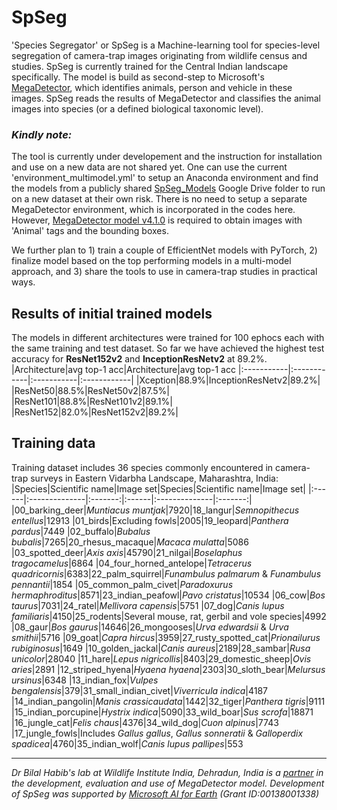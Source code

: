 # SpSeg
'Species Segregator' or SpSeg is a Machine-learning tool for species-level segregation of camera-trap images originating from wildlife census and studies. SpSeg is currently trained for the Central Indian landscape specifically. The model is build as second-step to Microsoft's [MegaDetector](https://github.com/microsoft/CameraTraps/blob/master/megadetector.md "MegaDetector"), which identifies animals, person and vehicle in these images. SpSeg reads the results of MegaDetector and classifies the animal images into species (or a defined biological taxonomic level).

### *Kindly note:*
The tool is currently under developement and the instruction for installation and use on a new data are not shared yet. One can use the current 'environment_multimodel.yml' to setup an Anaconda environment and find the models from a publicly shared [SpSeg_Models](https://drive.google.com/drive/folders/1u4wLhY8N_ovPzN8nZp4cqUxEVRAGYg6v?usp=sharing "SpSeg_Models") Google Drive folder to run on a new dataset at their own risk. There is no need to setup a separate MegaDetector environment, which is incorporated in the codes here. However, [MegaDetector model v4.1.0](https://lilablobssc.blob.core.windows.net/models/camera_traps/megadetector/md_v4.1.0/md_v4.1.0.pb "MegaDetector model v4.1.0") is required to obtain images with 'Animal' tags and the bounding boxes. 

We further plan to 1) train a couple of EfficientNet models with PyTorch, 2) finalize model based on the top performing models in a multi-model approach, and 3) share the tools to use in camera-trap studies in practical ways.

## Results of initial trained models
The models in different architectures were trained for 100 ephocs each with the same training and test dataset. So far we have achieved the highest test accuracy for **ResNet152v2** and **InceptionResNetv2** at 89.2%.
|Architecture|avg top-1 acc|Architecture|avg top-1 acc
|:-----------|:------------|:-----------|:------------|
|Xception|88.9%|InceptionResNetv2|89.2%|
|ResNet50|88.5%|ResNet50v2|87.5%|
|ResNet101|88.8%|ResNet101v2|89.1%|
|ResNet152|82.0%|ResNet152v2|89.2%|

## Training data
Training dataset includes 36 species commonly encountered in camera-trap surveys in Eastern Vidarbha Landscape, Maharashtra, India:
|Species|Scientific name|Image set|Species|Scientific name|Image set|
|:------|:--------------|:-------:|:------|:--------------|:-------:|
|00_barking_deer|_Muntiacus muntjak_|7920|18_langur|_Semnopithecus entellus_|12913
|01_birds|Excluding fowls|2005|19_leopard|_Panthera pardus_|7449
|02_buffalo|_Bubalus bubalis_|7265|20_rhesus_macaque|_Macaca mulatta_|5086
|03_spotted_deer|_Axis axis_|45790|21_nilgai|_Boselaphus tragocamelus_|6864
|04_four_horned_antelope|_Tetracerus quadricornis_|6383|22_palm_squirrel|_Funambulus palmarum_ & _Funambulus pennantii_|1854
|05_common_palm_civet|_Paradoxurus hermaphroditus_|8571|23_indian_peafowl|_Pavo cristatus_|10534
|06_cow|_Bos taurus_|7031|24_ratel|_Mellivora capensis_|5751
|07_dog|_Canis lupus familiaris_|4150|25_rodents|Several mouse, rat, gerbil and vole species|4992
|08_gaur|_Bos gaurus_|14646|26_mongooses|_Urva edwardsii_ & _Urva smithii_|5716
|09_goat|_Capra hircus_|3959|27_rusty_spotted_cat|_Prionailurus rubiginosus_|1649
|10_golden_jackal|_Canis aureus_|2189|28_sambar|_Rusa unicolor_|28040
|11_hare|_Lepus nigricollis_|8403|29_domestic_sheep|_Ovis aries_|2891
|12_striped_hyena|_Hyaena hyaena_|2303|30_sloth_bear|_Melursus ursinus_|6348
|13_indian_fox|_Vulpes bengalensis_|379|31_small_indian_civet|_Viverricula indica_|4187
|14_indian_pangolin|_Manis crassicaudata_|1442|32_tiger|_Panthera tigris_|9111
|15_indian_porcupine|_Hystrix indica_|5090|33_wild_boar|_Sus scrofa_|18871
|16_jungle_cat|_Felis chaus_|4376|34_wild_dog|_Cuon alpinus_|7743
|17_jungle_fowls|Includes _Gallus gallus_, _Gallus sonneratii_ & _Galloperdix spadicea_|4760|35_indian_wolf|_Canis lupus pallipes_|553

- - - -
_Dr Bilal Habib's lab at Wildlife Institute India, Dehradun, India is a [partner](https://github.com/microsoft/CameraTraps#who-is-using-the-ai-for-earth-camera-trap-tools "partner") in the development, evaluation and use of MegaDetector model. Development of SpSeg was supported by [Microsoft AI for Earth](https://www.microsoft.com/en-us/ai/ai-for-earth "Microsoft AI for Earth") (Grant ID:00138001338)_
